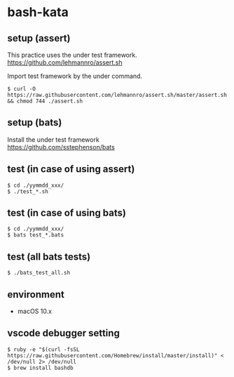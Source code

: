# bash-kata

## setup (assert)

This practice uses the under test framework.  
<https://github.com/lehmannro/assert.sh>

Import test framework by the under command.  

```teraminal
$ curl -O https://raw.githubusercontent.com/lehmannro/assert.sh/master/assert.sh && chmod 744 ./assert.sh
```

## setup (bats)

Install the under test framework  
<https://github.com/sstephenson/bats>

## test (in case of using assert)

```terminal
$ cd ./yymmdd_xxx/
$ ./test_*.sh
```

## test (in case of using bats)

```terminal
$ cd ./yymmdd_xxx/
$ bats test_*.bats
```

## test (all bats tests)

```terminal
$ ./bats_test_all.sh
```

## environment

- macOS 10.x

## vscode debugger setting

```terminal
$ ruby -e "$(curl -fsSL https://raw.githubusercontent.com/Homebrew/install/master/install)" < /dev/null 2> /dev/null
$ brew install bashdb
```
